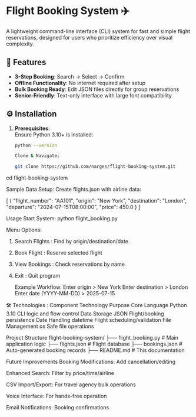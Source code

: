 # Flight Booking System ✈️

A lightweight command-line interface (CLI) system for fast and simple flight reservations, designed for users who prioritize efficiency over visual complexity.



## 🚀 Features
- **3-Step Booking**: Search → Select → Confirm
- **Offline Functionality**: No internet required after setup
- **Bulk Booking Ready**: Edit JSON files directly for group reservations
- **Senior-Friendly**: Text-only interface with large font compatibility

## ⚙️ Installation

1. **Prerequisites**:  
   Ensure Python 3.10+ is installed:
   ```bash
   python --version
   
   Clone & Navigate:

   git clone https://github.com/narges/flight-booking-system.git
cd flight-booking-system

Sample Data Setup:
Create flights.json with airline data:

[
  {
    "flight_number": "AA101",
    "origin": "New York",
    "destination": "London",
    "departure": "2024-07-15T08:00:00",
    "price": 450.0
  }
]

 Usage
 Start System:
 python flight_booking.py

 Menu Options:

 1. Search Flights    : Find by origin/destination/date
2. Book Flight      : Reserve selected flight
3. View Bookings    : Check reservations by name
4. Exit             : Quit program

   Example Workflow:
   Enter origin > New York
Enter destination > London
Enter date (YYYY-MM-DD) > 2025-07-15

🛠️ Technologies :
Component     	     Technology	                   Purpose
Core Language       	Python 3.10             	 CLI logic and flow control
Data Storage	        JSON                     	Flight/booking persistence
Date Handling	        datetime	                  Flight scheduling/validation
File Management	       os	                         Safe file operations  

Project Structure
flight-booking-system/
├── flight_booking.py   # Main application logic
├── flights.json        # Flight database 
├── bookings.json       # Auto-generated booking records
├── README.md           # This documentation
            
 Future Improvements
Booking Modifications: Add cancellation/editing

Enhanced Search: Filter by price/time/airline

CSV Import/Export: For travel agency bulk operations

Voice Interface: For hands-free operation

Email Notifications: Booking confirmations
                                                   

   
